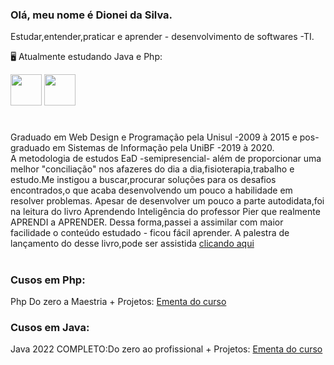 ### Olá, meu nome é Dionei da Silva.
 Estudar,entender,praticar e aprender - desenvolvimento de softwares -TI.
  
 
  🖥️ Atualmente estudando Java e Php:


 <img width='50' heigth='50' src="https://cdn.jsdelivr.net/gh/devicons/devicon/icons/java/java-original.svg" />   <img width='50' heigth='50' src="https://cdn.jsdelivr.net/gh/devicons/devicon/icons/php/php-original.svg" /> <link rel="stylesheet" href="https://cdn.jsdelivr.net/gh/devicons/devicon@v2.15.1/devicon.min.css">
 # 

Graduado em Web Design e Programação pela Unisul -2009 à 2015 e pos-graduado em Sistemas de Informação pela UniBF -2019 à 2020.</br>
 A metodologia de estudos EaD -semipresencial- além de proporcionar uma melhor "conciliação" nos afazeres do dia a dia,fisioterapia,trabalho e estudo.Me instigou a buscar,procurar soluções para os desafios encontrados,o que acaba desenvolvendo um pouco a habilidade em resolver problemas. Apesar de desenvolver um pouco a parte autodidata,foi na leitura do livro Aprendendo Inteligência do professor Pier que realmente APRENDI a APRENDER.
Dessa forma,passei a assimilar com maior facilidade o conteúdo estudado - ficou fácil aprender.
 A palestra de lançamento do desse livro,pode ser assistida [clicando aqui](https://www.youtube.com/watch?v=RlSCoYwnxr4)

#

### Cusos em Php:

 Php Do zero a Maestria + Projetos: [Ementa do curso](https://github.com/DioneiSilva/PHP_do_Zero_a_Maestria)

 ### Cusos em Java:

 Java 2022 COMPLETO:Do zero ao profissional + Projetos: [Ementa do curso](https://github.com/DioneiSilva/Java2022_completo/blob/main/README.md)




 

            
          
           
          
          
          

